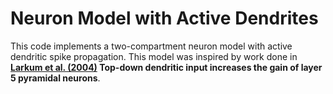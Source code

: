 # Neuron Model with Active Dendrites

This code implements a two-compartment neuron model with active dendritic spike propagation.
This model was inspired by work done in **[Larkum et al. (2004)](https://pubmed.ncbi.nlm.nih.gov/15115747/) Top-down dendritic input increases the gain of layer 5 pyramidal neurons**.